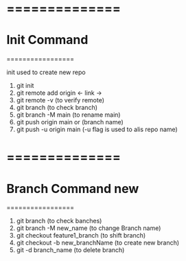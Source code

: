 ==============
================
Init Command
=============
=================

init used to create new repo
1. git init
2. git remote add origin <- link ->
3. git remote -v (to verify remote)
4. git branch  (to check branch)
5. git branch -M main (to rename main)
6. git push origin main  or (branch name)
7. git push -u origin main (-u flag is used to alis repo name)

==============
================
Branch Command new
=============
=================

1. git branch (to check banches)
2. git branch -M new_name (to change Branch name)
3. git checkout feature1_branch (to shift branch)
4. git checkout -b new_branchName (to create new branch)
5. git -d branch_name (to delete branch)